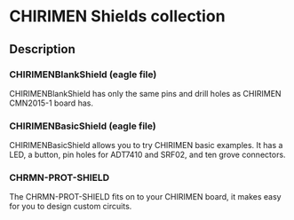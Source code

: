 # CHIRIMEN Shields collection
## Description

### CHIRIMENBlankShield (eagle file)

CHIRIMENBlankShield has only the same pins and drill holes as CHIRIMEN CMN2015-1 board has.

### CHIRIMENBasicShield (eagle file)

CHIRIMENBasicShield allows you to try CHIRIMEN basic examples. It has a LED, a button, pin holes for ADT7410 and SRF02, and ten grove connectors.

### CHRMN-PROT-SHIELD

The CHRMN-PROT-SHIELD fits on to your CHIRIMEN board, it makes easy for you to design custom circuits.
